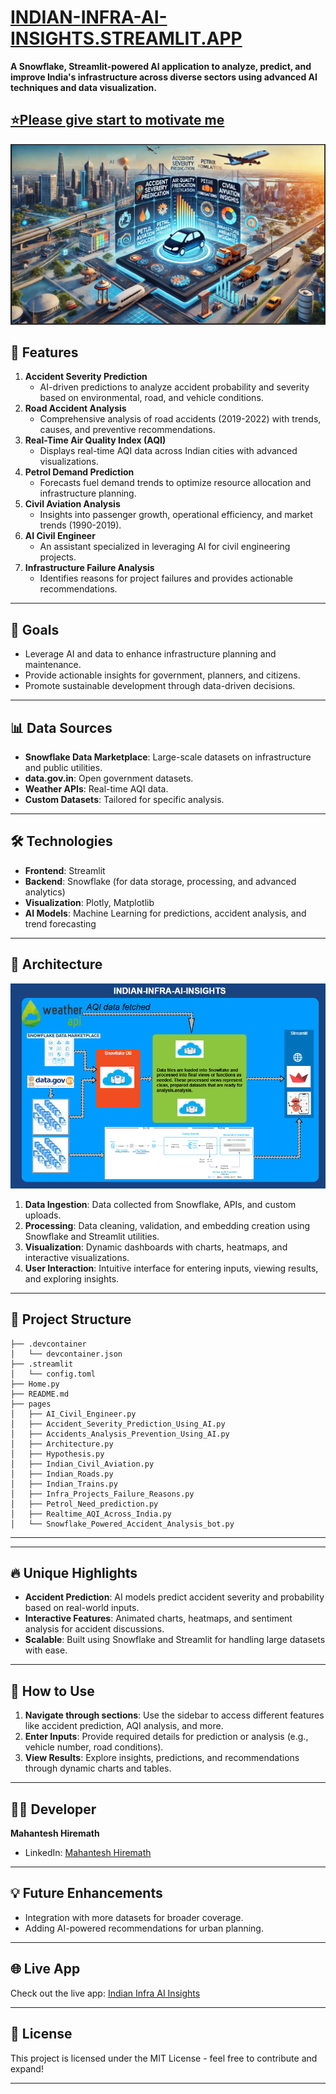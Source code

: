 
# [INDIAN-INFRA-AI-INSIGHTS.STREAMLIT.APP](https://indian-infra-ai-insights.streamlit.app/)

**A Snowflake, Streamlit-powered AI application to analyze, predict, and improve India's infrastructure across diverse sectors using advanced AI techniques and data visualization.**  

[⭐Please give start to motivate me](https://github.com/mahanteshimath/AI_for_Good_SF/stargazers)
---
![alt text](image.png)
## 🚀 Features  

1. **Accident Severity Prediction**  
   - AI-driven predictions to analyze accident probability and severity based on environmental, road, and vehicle conditions.  
2. **Road Accident Analysis**  
   - Comprehensive analysis of road accidents (2019-2022) with trends, causes, and preventive recommendations.  
3. **Real-Time Air Quality Index (AQI)**  
   - Displays real-time AQI data across Indian cities with advanced visualizations.  
4. **Petrol Demand Prediction**  
   - Forecasts fuel demand trends to optimize resource allocation and infrastructure planning.  
5. **Civil Aviation Analysis**  
   - Insights into passenger growth, operational efficiency, and market trends (1990-2019).  
6. **AI Civil Engineer**  
   - An assistant specialized in leveraging AI for civil engineering projects.  
7. **Infrastructure Failure Analysis**  
   - Identifies reasons for project failures and provides actionable recommendations.  

---

## 🎯 Goals  

- Leverage AI and data to enhance infrastructure planning and maintenance.  
- Provide actionable insights for government, planners, and citizens.  
- Promote sustainable development through data-driven decisions.  

---

## 📊 Data Sources  

- **Snowflake Data Marketplace**: Large-scale datasets on infrastructure and public utilities.  
- **data.gov.in**: Open government datasets.  
- **Weather APIs**: Real-time AQI data.  
- **Custom Datasets**: Tailored for specific analysis.  

---

## 🛠️ Technologies  

- **Frontend**: Streamlit  
- **Backend**: Snowflake (for data storage, processing, and advanced analytics)  
- **Visualization**: Plotly, Matplotlib  
- **AI Models**: Machine Learning for predictions, accident analysis, and trend forecasting  

---

## 🧩 Architecture  
![alt text](image-1.png)

1. **Data Ingestion**: Data collected from Snowflake, APIs, and custom uploads.  
2. **Processing**: Data cleaning, validation, and embedding creation using Snowflake and Streamlit utilities.  
3. **Visualization**: Dynamic dashboards with charts, heatmaps, and interactive visualizations.  
4. **User Interaction**: Intuitive interface for entering inputs, viewing results, and exploring insights.  
---

## 📁 Project Structure  

```plaintext
├── .devcontainer
│   └── devcontainer.json
├── .streamlit
│   └── config.toml
├── Home.py
├── README.md
├── pages
│   ├── AI_Civil_Engineer.py
│   ├── Accident_Severity_Prediction_Using_AI.py
│   ├── Accidents_Analysis_Prevention_Using_AI.py
│   ├── Architecture.py
│   ├── Hypothesis.py
│   ├── Indian_Civil_Aviation.py
│   ├── Indian_Roads.py
│   ├── Indian_Trains.py
│   ├── Infra_Projects_Failure_Reasons.py
│   ├── Petrol_Need_prediction.py
│   ├── Realtime_AQI_Across_India.py
│   └── Snowflake_Powered_Accident_Analysis_bot.py
```

---
---

## 🔥 Unique Highlights  

- **Accident Prediction**: AI models predict accident severity and probability based on real-world inputs.   
- **Interactive Features**: Animated charts, heatmaps, and sentiment analysis for accident discussions.  
- **Scalable**: Built using Snowflake and Streamlit for handling large datasets with ease.  

---

## 🌟 How to Use  

1. **Navigate through sections**: Use the sidebar to access different features like accident prediction, AQI analysis, and more.  
2. **Enter Inputs**: Provide required details for prediction or analysis (e.g., vehicle number, road conditions).  
3. **View Results**: Explore insights, predictions, and recommendations through dynamic charts and tables.  

---

## 👨‍💻 Developer  

**Mahantesh Hiremath**  
- LinkedIn: [Mahantesh Hiremath](https://www.linkedin.com/in/mahantesh-hiremath/)  

---

## 💡 Future Enhancements  

- Integration with more datasets for broader coverage.  
- Adding AI-powered recommendations for urban planning.    

---  

## 🌐 Live App  

Check out the live app: [Indian Infra AI Insights](https://indian-infra-ai-insights.streamlit.app/)  

---  

## 📝 License  

This project is licensed under the MIT License - feel free to contribute and expand!  

---

